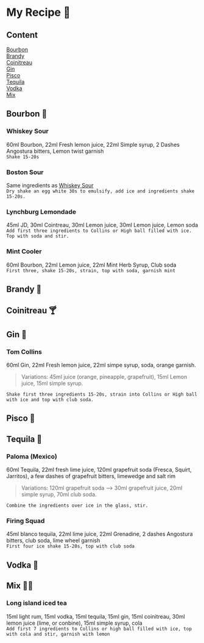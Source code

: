 # My Recipe :clinking_glasses:
## Content
[Bourbon](#bourbon-tumbler_glass)\
[Brandy](#brandy-champagne)\
[Coinitreau](#coinitreau-cocktail)\
[Gin](#gin-ice_cube)\
[Pisco](#pisco-wine_glass)\
[Tequila](#tequila-milk_glass)\
[Vodka](#vodka-corn)\
[Mix](#mix-face_with_spiral_eyes)



## Bourbon :tumbler_glass:
### Whiskey Sour
60ml Bourbon, 22ml Fresh lemon juice, 22ml Simple syrup, 2 Dashes Angostura bitters, Lemon twist garnish\
`Shake 15-20s`

### Boston Sour
Same ingredients as [Whiskey Sour](#whiskey-sour)\
`Dry shake an egg white 30s to emulsify, add ice and ingredients shake 15-20s.`

### Lynchburg Lemondade
45ml JD, 30ml Cointreau, 30ml Lemon juice, 30ml Lemon juice, Lemon soda\
`Add first three ingredients to Collins or High ball filled with ice. Top with soda and stir.`

### Mint Cooler
60ml Bourbon, 22ml Lemon juice, 22ml Mint Herb Syrup, Club soda\
`First three, shake 15-20s, strain, top with soda, garnish mint`
    


## Brandy :champagne:


## Coinitreau :cocktail:


## Gin :ice_cube: 
### Tom Collins
60ml Gin, 22ml Fresh lemon juice, 22ml simpe syrup, soda, orange garnish. 
>Variations: 45ml juice (orange, pineapple, grapefruit), 15ml Lemon juice, 15ml simple syrup.

`Shake first three ingredients 15-20s, strain into Collins or High ball with ice and top with club soda. `

## Pisco :wine_glass:


## Tequila :milk_glass:
### Paloma (Mexico)
60ml Tequila, 22ml fresh lime juice, 120ml grapefruit soda (Fresca, Squirt, Jarritos), a few dashes of grapefruit bitters, limewedge and salt rim
>Variations: 120ml grapefruit soda --> 30ml grapefruit juice, 20ml simple syrup, 70ml club soda.

`Combine the ingredients over ice in the glass, stir. `

### Firing Squad
45ml blanco tequila, 22ml lime juice, 22ml Grenadine, 2 dashes Angostura bitters, club soda, lime wheel garnish\
`First four ice shake 15-20s, top with club soda`

## Vodka :corn:

## Mix :face_with_spiral_eyes:
### Long island iced tea
15ml light rum, 15ml vodka, 15ml tequila, 15ml gin, 15ml coinitreau, 30ml lemon juice (lime, or conbine), 15ml simple syrup, cola\
`Add first 7 ingredients to Collins or high ball filled with ice, top with cola and stir, garnish with lemon`


